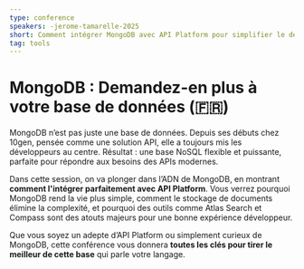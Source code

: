 ```yaml
---
type: conference
speakers: -jerome-tamarelle-2025
short: Comment intégrer MongoDB avec API Platform pour simplifier le développement d'APIs modernes.
tag: tools
---
```


# MongoDB : Demandez-en plus à votre base de données (🇫🇷)

MongoDB n’est pas juste une base de données. Depuis ses débuts chez 10gen, pensée comme une solution API, elle a toujours mis les développeurs au centre. Résultat : une base NoSQL flexible et puissante, parfaite pour répondre aux besoins des APIs modernes.

Dans cette session, on va plonger dans l’ADN de MongoDB, en montrant **comment l'intégrer parfaitement avec API Platform**. Vous verrez pourquoi MongoDB rend la vie plus simple, comment le stockage de documents élimine la complexité, et pourquoi des outils comme Atlas Search et Compass sont des atouts majeurs pour une bonne expérience développeur.

Que vous soyez un adepte d’API Platform ou simplement curieux de MongoDB, cette conférence vous donnera **toutes les clés pour tirer le meilleur de cette base** qui parle votre langage.
